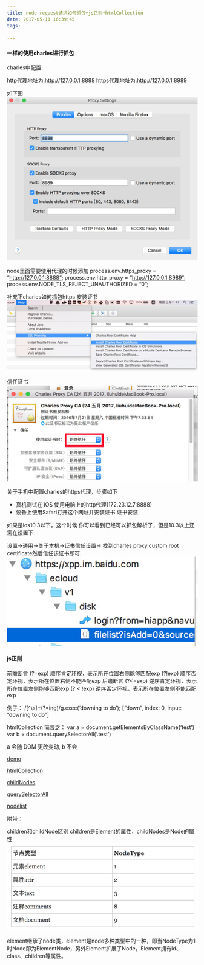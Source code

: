 ```yaml
---
title: node request请求如何抓包+js正则+htmlCollection
date: 2017-05-11 16:39:45
tags:

---
```


#### 一样的使用charles进行抓包
charles中配置:

http代理地址为:http://127.0.0.1:8888
https代理地址为:http://127.0.0.1:8989

如下图
![img](/images/test/27.mdg6qrDWBh.png)

node里面需要使用代理的时候添加
process.env.https_proxy = “http://127.0.0.1:8888“;
process.env.http_proxy = “http://127.0.0.1:8989“;
process.env.NODE_TLS_REJECT_UNAUTHORIZED = “0”;

补充下charles如何抓包https
安装证书
![img](/images/test/27.mdvta3eTXD.png)

信任证书
![img](/images/test/27.mdkQfW8PwO.png)


关于手机中配置charles的https代理，步骤如下

- 真机测试在 iOS 使用电脑上的http代理(172.23.12.7:8888)
- 设备上使用Safari打开这个网址并安装证书 证书安装

如果是ios10.3以下，这个时候 你可以看到已经可以抓包解析了，但是10.3以上还需在设置下


设置->通用->关于本机->证书信任设置-> 找到charles proxy custom root certificate然后信任该证书即可.
![img](/images/test/27.mdCe15b7A0.png)


#### js正则
前瞻断言
(?=exp) 顺序肯定环视，表示所在位置右侧能够匹配exp
(?!exp) 顺序否定环视，表示所在位置右侧不能匹配exp
后瞻断言
(?<=exp) 逆序肯定环视，表示所在位置左侧能够匹配exp
(? < !exp) 逆序否定环视，表示所在位置左侧不能匹配exp

例子：
/[^\s]+(?=ing)/g.exec(‘downing to do’);
[“down”, index: 0, input: “downing to do”]

htmlCollection
简言之：
var a = document.getElementsByClassName(‘test’)
var b = document.querySelectorAll(‘.test’)

a 会随 DOM 更改变动, b 不会

[demo](https://jsfiddle.net/liuhuiashazj/2qc712zq/)

[htmlCollection](https://developer.mozilla.org/en-US/docs/Web/API/HTMLCollection)

[childNodes](https://developer.mozilla.org/en-US/docs/Web/API/Node/childNodes)

[querySelectorAll](https://developer.mozilla.org/en-US/docs/Web/API/Document/querySelectorAll)

[nodelist](https://developer.mozilla.org/en-US/docs/Web/API/NodeList)

附带：

children和childNode区别
children是Element的属性，childNodes是Node的属性
![img](/images/test/27.mdwp8Kk3Se.png)

element继承了node类，element是node多种类型中的一种，即当NodeType为1时Node即为ElementNode，另外Element扩展了Node，Element拥有id、class、children等属性。